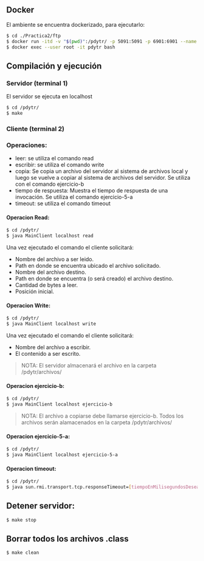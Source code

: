 ## Docker

El ambiente se encuentra dockerizado, para ejecutarlo:

```sh
$ cd ./Practica2/ftp
$ docker run -itd -v "$(pwd)":/pdytr/ -p 5091:5091 -p 6901:6901 --name pdytr gmaron/pdytr
$ docker exec --user root -it pdytr bash
```

## Compilación y ejecución

### Servidor (terminal 1)

El servidor se ejecuta en localhost

```sh
$ cd /pdytr/
$ make
```
### Cliente (terminal 2)

### Operaciones:
- leer: se utiliza el comando read
- escribir: se utiliza el comando write
- copia: Se copia un archivo del servidor al sistema de archivos local y luego se vuelve a copiar al sistema de archivos del servidor. Se utiliza con el comando ejercicio-b
- tiempo de respuesta: Muestra el tiempo de respuesta de una invocación. Se utiliza el comando ejercicio-5-a
- timeout: se utiliza el comando timeout

#### Operacion Read:
```sh
$ cd /pdytr/
$ java MainClient localhost read
```
Una vez ejecutado el comando el cliente solicitará:
- Nombre del archivo a ser leido.
- Path en donde se encuentra ubicado el archivo solicitado.
- Nombre del archivo destino.
- Path en donde se encuentra (o será creado) el archivo destino.
- Cantidad de bytes a leer.
- Posición inicial.

#### Operacion Write:
```sh
$ cd /pdytr/
$ java MainClient localhost write
```
Una vez ejecutado el comando el cliente solicitará:
- Nombre del archivo a escribir.
- El contenido a ser escrito.
> NOTA: El servidor almacenará el archivo en la carpeta /pdytr/archivos/


#### Operacion ejercicio-b:
```sh
$ cd /pdytr/
$ java MainClient localhost ejercicio-b
```
> NOTA: El archivo a copiarse debe llamarse ejercicio-b. Todos los archivos serán alamacenados en la carpeta /pdytr/archivos/


#### Operacion ejercicio-5-a:
```sh
$ cd /pdytr/
$ java MainClient localhost ejercicio-5-a
```


#### Operacion timeout:
```sh
$ cd /pdytr/
$ java sun.rmi.transport.tcp.responseTimeout=[tiempoEnMilisegundosDeseado] MainClient localhost timeout
```

## Detener servidor:
```sh
$ make stop
```

## Borrar todos los archivos .class
```sh
$ make clean
```